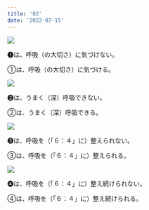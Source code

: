 ```yaml
---
title: '02'
date: '2022-07-15'
---
```

![](/images/a_01_.jpg)

➊は、呼吸（の大切さ）に気づけない。

①は、呼吸（の大切さ）に気づける。

![](/images/a_02_.jpg)

➋は、うまく（深）呼吸できない。

②は、うまく（深）呼吸できる。

![](/images/a_03_.jpg)

➌は、呼吸を（「６：４」に）整えられない。

③は、呼吸を（「６：４」に）整えられる。

![](/images/a_04_.jpg)

➍は、呼吸を（「６：４」に）整え続けられない。

④は、呼吸を（「６：４」に）整え続けられる。
